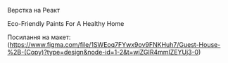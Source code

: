 Верстка на Реакт

Eco-Friendly Paints For A Healthy Home

Посилання на макет:
(https://www.figma.com/file/1SWEoq7FYwx9ov9FNKHuh7/Guest-House-%2B-(Copy)?type=design&node-id=1-2&t=wiZGIR4mmIZEYUj3-0)
